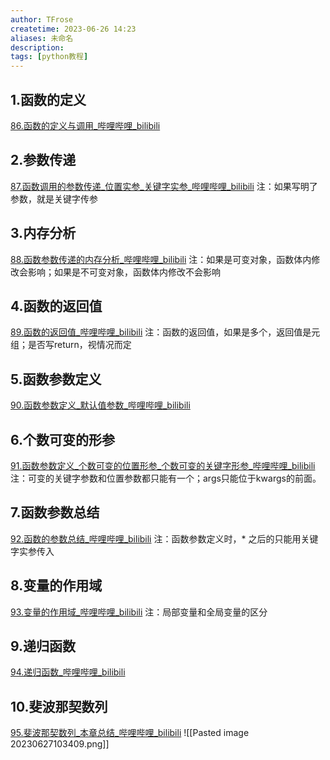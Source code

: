 ```yaml
---
author: TFrose
createtime: 2023-06-26 14:23
aliases: 未命名
description:
tags: [python教程]
---
```


## 1.函数的定义
[86.函数的定义与调用_哔哩哔哩_bilibili](https://www.bilibili.com/video/BV1wD4y1o7AS?p=87&vd_source=2029b6b0b60ecbc6cf63989bfa56dd26)

## 2.参数传递
[87.函数调用的参数传递_位置实参_关键字实参_哔哩哔哩_bilibili](https://www.bilibili.com/video/BV1wD4y1o7AS?p=88&vd_source=2029b6b0b60ecbc6cf63989bfa56dd26)
注：如果写明了参数，就是关键字传参

## 3.内存分析
[88.函数参数传递的内存分析_哔哩哔哩_bilibili](https://www.bilibili.com/video/BV1wD4y1o7AS?p=89&vd_source=2029b6b0b60ecbc6cf63989bfa56dd26)
注：如果是可变对象，函数体内修改会影响；如果是不可变对象，函数体内修改不会影响

## 4.函数的返回值
[89.函数的返回值_哔哩哔哩_bilibili](https://www.bilibili.com/video/BV1wD4y1o7AS?p=90&vd_source=2029b6b0b60ecbc6cf63989bfa56dd26)
注：函数的返回值，如果是多个，返回值是元组；是否写return，视情况而定

## 5.函数参数定义
[90.函数参数定义_默认值参数_哔哩哔哩_bilibili](https://www.bilibili.com/video/BV1wD4y1o7AS?p=91&vd_source=2029b6b0b60ecbc6cf63989bfa56dd26)

## 6.个数可变的形参
[91.函数参数定义_个数可变的位置形参_个数可变的关键字形参_哔哩哔哩_bilibili](https://www.bilibili.com/video/BV1wD4y1o7AS?p=92&vd_source=2029b6b0b60ecbc6cf63989bfa56dd26)
注：可变的关键字参数和位置参数都只能有一个；args只能位于kwargs的前面。

## 7.函数参数总结
[92.函数的参数总结_哔哩哔哩_bilibili](https://www.bilibili.com/video/BV1wD4y1o7AS?p=93&vd_source=2029b6b0b60ecbc6cf63989bfa56dd26)
注：函数参数定义时，* 之后的只能用关键字实参传入

## 8.变量的作用域
[93.变量的作用域_哔哩哔哩_bilibili](https://www.bilibili.com/video/BV1wD4y1o7AS?p=94&vd_source=2029b6b0b60ecbc6cf63989bfa56dd26)
注：局部变量和全局变量的区分

## 9.递归函数
[94.递归函数_哔哩哔哩_bilibili](https://www.bilibili.com/video/BV1wD4y1o7AS?p=95&vd_source=2029b6b0b60ecbc6cf63989bfa56dd26)

## 10.斐波那契数列
[95.斐波那契数列_本章总结_哔哩哔哩_bilibili](https://www.bilibili.com/video/BV1wD4y1o7AS?p=96&vd_source=2029b6b0b60ecbc6cf63989bfa56dd26)
![[Pasted image 20230627103409.png]]

